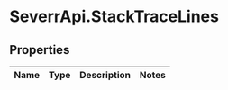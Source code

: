 # SeverrApi.StackTraceLines

## Properties
Name | Type | Description | Notes
------------ | ------------- | ------------- | -------------


